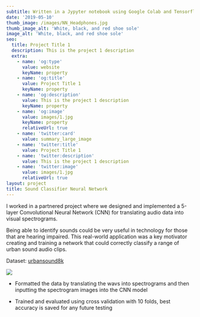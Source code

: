```yaml
---
subtitle: Written in a Jypyter notebook using Google Colab and Tensorflow
date: '2019-05-10'
thumb_image: /images/NN_Headphones.jpg
thumb_image_alt: 'White, black, and red shoe sole'
image_alt: 'White, black, and red shoe sole'
seo:
  title: Project Title 1
  description: This is the project 1 description
  extra:
    - name: 'og:type'
      value: website
      keyName: property
    - name: 'og:title'
      value: Project Title 1
      keyName: property
    - name: 'og:description'
      value: This is the project 1 description
      keyName: property
    - name: 'og:image'
      value: images/1.jpg
      keyName: property
      relativeUrl: true
    - name: 'twitter:card'
      value: summary_large_image
    - name: 'twitter:title'
      value: Project Title 1
    - name: 'twitter:description'
      value: This is the project 1 description
    - name: 'twitter:image'
      value: images/1.jpg
      relativeUrl: true
layout: project
title: Sound Classifier Neural Network
---
```

I worked in a partnered project where we designed and implemented a 5-layer Convolutional Neural Network (CNN) for translating audio data into visual spectrograms.

Being able to identify sounds could be very useful in technology for those that are hearing impaired. This real-world application was a key motivator creating and training a network that could correctly classify a range of urban sound audio clips.

Dataset: [urbansound8k](https://urbansounddataset.weebly.com/urbansound8k.html)

![](/images/classesNN.PNG)

*   Formatted the data by translating the wavs into spectrograms and then inputting the spectrogram images into the CNN model

*   Trained and evaluated using cross validation with 10 folds, best accuracy is saved for any future testing
